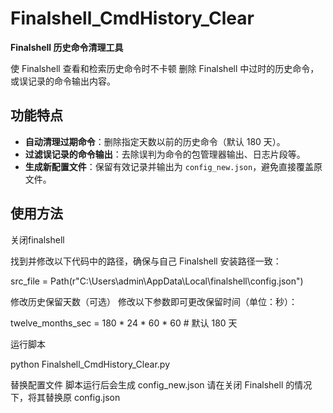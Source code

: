 # Finalshell_CmdHistory_Clear
**Finalshell 历史命令清理工具**  

使 Finalshell 查看和检索历史命令时不卡顿
删除 Finalshell 中过时的历史命令，或误记录的命令输出内容。  

## 功能特点
- **自动清理过期命令**：删除指定天数以前的历史命令（默认 180 天）。
- **过滤误记录的命令输出**：去除误判为命令的包管理器输出、日志片段等。
- **生成新配置文件**：保留有效记录并输出为 `config_new.json`，避免直接覆盖原文件。


## 使用方法

关闭finalshell

找到并修改以下代码中的路径，确保与自己 Finalshell 安装路径一致：

src_file = Path(r"C:\Users\admin\AppData\Local\finalshell\config.json")

修改历史保留天数（可选）
修改以下参数即可更改保留时间（单位：秒）：

twelve_months_sec = 180 * 24 * 60 * 60  # 默认 180 天

运行脚本

python Finalshell_CmdHistory_Clear.py

替换配置文件
脚本运行后会生成 config_new.json
请在关闭 Finalshell 的情况下，将其替换原 config.json

